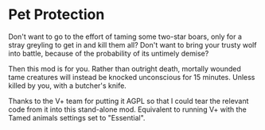 # Pet Protection
Don't want to go to the effort of taming some two-star boars, only for a stray greyling to get in and kill them all?
Don't want to bring your trusty wolf into battle, because of the probability of its untimely demise?

Then this mod is for you.  Rather than outright death, mortally wounded tame creatures will instead be knocked unconscious for 15 minutes.  Unless killed by you, with a butcher's knife.

Thanks to the V+ team for putting it AGPL so that I could tear the relevant code from it into this stand-alone mod. Equivalent to running V+ with the Tamed animals settings set to "Essential".
